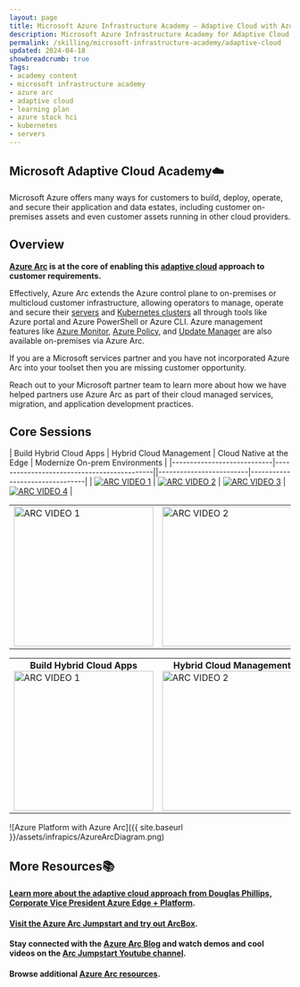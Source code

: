 ```yaml
---
layout: page
title: Microsoft Azure Infrastructure Academy — Adaptive Cloud with Azure Arc and Azure Stack HCI
description: Microsoft Azure Infrastructure Academy for Adaptive Cloud with Azure Arc and Azure Stack HCI.
permalink: /skilling/microsoft-infrastructure-academy/adaptive-cloud
updated: 2024-04-18
showbreadcrumb: true
Tags:
- academy content
- microsoft infrastructure academy
- azure arc
- adaptive cloud
- learning plan
- azure stack hci
- kubernetes
- servers
---
```


## Microsoft Adaptive Cloud Academy☁️

Microsoft Azure offers many ways for customers to build, deploy, operate, and secure their application and data estates, including customer on-premises assets and even customer assets running in other cloud providers.

## Overview

**[Azure Arc](https://azure.microsoft.com/products/azure-arc) is at the core of enabling this [adaptive cloud](https://arcjumpstart.com/adaptive_cloud) approach to customer requirements.**

Effectively, Azure Arc extends the Azure control plane to on-premises or multicloud customer infrastructure, allowing operators to manage, operate and secure their [servers](https://learn.microsoft.com/azure/azure-arc/servers/overview) and [Kubernetes clusters](https://learn.microsoft.com/azure/azure-arc/kubernetes/overview) all through tools like Azure portal and Azure PowerShell or Azure CLI. Azure management features like [Azure Monitor](https://learn.microsoft.com/azure/cloud-adoption-framework/scenarios/hybrid/arc-enabled-servers/eslz-management-and-monitoring-arc-server), [Azure Policy](https://learn.microsoft.com/azure/azure-arc/servers/policy-reference), and [Update Manager](https://learn.microsoft.com/azure/update-manager/overview?tabs=azure-vms) are also available on-premises via Azure Arc.

If you are a Microsoft services partner and you have not incorporated Azure Arc into your toolset then you are missing customer opportunity.

Reach out to your Microsoft partner team to learn more about how we have helped partners use Azure Arc as part of their cloud managed services, migration, and application development practices.

## Core Sessions

| Build Hybrid Cloud Apps | Hybrid Cloud Management | Cloud Native at the Edge | Modernize On-prem Environments |
|----------------------------|--------------------------------------------||-------------------------|--------------------------------|
| [![ARC VIDEO 1](https://img.youtube.com/vi/A-eUkKjmSzs/mqdefault.jpg)](https://www.youtube.com/watch?v=A-eUkKjmSzs) | [![ARC VIDEO 2](https://img.youtube.com/vi/B5Cyl8cj2e8/mqdefault.jpg)](https://www.youtube.com/watch?v=B5Cyl8cj2e8) | [![ARC VIDEO 3](https://img.youtube.com/vi/9BjGj2iSkIo/mqdefault.jpg)](https://www.youtube.com/watch?v=9BjGj2iSkIo) | [![ARC VIDEO 4](https://img.youtube.com/vi/mCcLUSOqVIo/mqdefault.jpg)](https://www.youtube.com/watch?v=mCcLUSOqVIo) |


<style>
    .video-thumbnail {
        width: 300px;
        height: 300px;
        object-fit: cover;
    }
</style>

<table>
    <tr>
        <td><a href="https://www.youtube.com/watch?v=A-eUkKjmSzs" title="Build Hybrid Cloud Apps"><img class="video-thumbnail" src="https://img.youtube.com/vi/A-eUkKjmSzs/mqdefault.jpg" alt="ARC VIDEO 1"></a></td>
        <td><a href="https://www.youtube.com/watch?v=B5Cyl8cj2e8" title="Hybrid Cloud Management"><img class="video-thumbnail" src="https://img.youtube.com/vi/B5Cyl8cj2e8/mqdefault.jpg" alt="ARC VIDEO 2"></a></td>
        <td><a href="https://www.youtube.com/watch?v=9BjGj2iSkIo" title="Cloud Native at the Edge"><img class="video-thumbnail" src="https://img.youtube.com/vi/9BjGj2iSkIo/mqdefault.jpg" alt="ARC VIDEO 3"></a></td>
        <td><a href="https://www.youtube.com/watch?v=mCcLUSOqVIo" title="Modernize On-prem"><img class="video-thumbnail" src="https://img.youtube.com/vi/mCcLUSOqVIo/mqdefault.jpg" alt="ARC VIDEO 4"></a></td>
        <td><a href="https://www.youtube.com/watch?v=BwkrV1M85D0" title="Security in Azure Arc"><img class="video-thumbnail" src="https://img.youtube.com/vi/BwkrV1M85D0/mqdefault.jpg" alt="ARC VIDEO 5"></a></td>
    </tr>
</table>


<style>
    .video-thumbnail {
        width: 250px;
        height: 250px;
        object-fit: cover;
    }
    .video-title {
        font-weight: bold;
        text-align: center;
    }
</style>

<table>
    <tr>
        <td>
            <div class="video-title">Build Hybrid Cloud Apps</div>
            <a href="https://www.youtube.com/watch?v=A-eUkKjmSzs" title="Build Hybrid Cloud Apps">
                <img class="video-thumbnail" src="https://img.youtube.com/vi/A-eUkKjmSzs/mqdefault.jpg" alt="ARC VIDEO 1">
            </a>
        </td>
        <td>
            <div class="video-title">Hybrid Cloud Management</div>
            <a href="https://www.youtube.com/watch?v=B5Cyl8cj2e8" title="Hybrid Cloud Management">
                <img class="video-thumbnail" src="https://img.youtube.com/vi/B5Cyl8cj2e8/mqdefault.jpg" alt="ARC VIDEO 2">
            </a>
        </td>
        <td>
            <div class="video-title">Cloud Native at the Edge</div>
            <a href="https://www.youtube.com/watch?v=9BjGj2iSkIo" title="Cloud Native at the Edge">
                <img class="video-thumbnail" src="https://img.youtube.com/vi/9BjGj2iSkIo/mqdefault.jpg" alt="ARC VIDEO 3">
            </a>
        </td>
        <td>
            <div class="video-title">Modernize On-prem</div>
            <a href="https://www.youtube.com/watch?v=mCcLUSOqVIo" title="Modernize On-prem">
                <img class="video-thumbnail" src="https://img.youtube.com/vi/mCcLUSOqVIo/mqdefault.jpg" alt="ARC VIDEO 4">
            </a>
        </td>
        <td>
            <div class="video-title">Security in Azure Arc</div>
            <a href="https://www.youtube.com/watch?v=BwkrV1M85D0" title="Security in Azure Arc">
                <img class="video-thumbnail" src="https://img.youtube.com/vi/BwkrV1M85D0/mqdefault.jpg" alt="ARC VIDEO 5">
            </a>
        </td>
    </tr>
</table>


![Azure Platform with Azure Arc]({{ site.baseurl }}/assets/infrapics/AzureArcDiagram.png)


## More Resources📚

#### [Learn more about the adaptive cloud approach from Douglas Phillips, Corporate Vice President Azure Edge + Platform](https://azure.microsoft.com/blog/advancing-hybrid-cloud-to-adaptive-cloud-with-azure/).

#### [Visit the Azure Arc Jumpstart and try out ArcBox](https://arcjumpstart.com/azure_jumpstart_arcbox).

#### Stay connected with the [Azure Arc Blog](https://techcommunity.microsoft.com/t5/azure-arc-blog/bg-p/AzureArcBlog) and watch demos and cool videos on the [Arc Jumpstart Youtube channel](https://www.youtube.com/channel/UCoIJw-P_9Jp6Jo_0Ca9avcA).

#### Browse additional [Azure Arc resources](/PartnerResources/skilling/microsoft-infrastructure-academy/resources/adaptive-cloud).